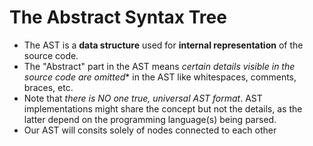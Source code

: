 # The Abstract Syntax Tree

- The AST is a **data structure** used for **internal representation** of the source code.
- The "Abstract" part in the AST means *certain details visible in the source code are omitted** in the AST like whitespaces, comments, braces, etc.
- Note that *there is NO one true, universal AST format*. AST implementations might share the concept but not the details, as the latter depend on the programming language(s) being parsed.
- Our AST will consits solely of nodes connected to each other
